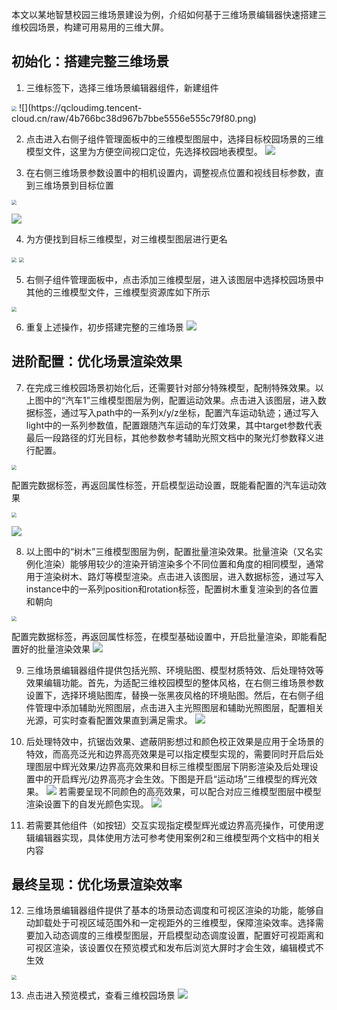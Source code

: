本文以某地智慧校园三维场景建设为例，介绍如何基于三维场景编辑器快速搭建三维校园场景，构建可用易用的三维大屏。

## 初始化：搭建完整三维场景
1. 三维标签下，选择三维场景编辑器组件，新建组件
<img src="https://qcloudimg.tencent-cloud.cn/raw/560a311281cf1f6e905115a748e2edc9.png"  style="zoom:50%;">
![](https://qcloudimg.tencent-cloud.cn/raw/4b766bc38d967b7bbe5556e555c79f80.png)

2. 点击进入右侧子组件管理面板中的三维模型图层中，选择目标校园场景的三维模型文件，这里为方便空间视口定位，先选择校园地表模型。
![](https://qcloudimg.tencent-cloud.cn/raw/ba084797a60de9e66b2c16758237d473.png)

3. 在右侧三维场景参数设置中的相机设置内，调整视点位置和视线目标参数，直到三维场景到目标位置

<img src="https://qcloudimg.tencent-cloud.cn/raw/a95e4447c59451b01009a459f1e35ca0.png"  style="zoom:50%;">

![](https://qcloudimg.tencent-cloud.cn/raw/e1946dfc355ee0532506dcf554708704.png)

4. 为方便找到目标三维模型，对三维模型图层进行更名

<img src="https://qcloudimg.tencent-cloud.cn/raw/6c72f392e28ee3a267d2175200dd8405.png"  style="zoom:50%;">

<img src="https://qcloudimg.tencent-cloud.cn/raw/9c438548dc2596adfb23ed290a38926b.png"  style="zoom:50%;">

5. 右侧子组件管理面板中，点击添加三维模型层，进入该图层中选择校园场景中其他的三维模型文件，三维模型资源库如下所示
<img src="https://qcloudimg.tencent-cloud.cn/raw/738ca8f10a101d6e4e23f3ae24ce73e4.png"  style="zoom:50%;">

6. 重复上述操作，初步搭建完整的三维场景
![](https://qcloudimg.tencent-cloud.cn/raw/8dd876fec8adf37d2d9c102830ecfd68.png)

## 进阶配置：优化场景渲染效果
7. 在完成三维校园场景初始化后，还需要针对部分特殊模型，配制特殊效果。以上图中的“汽车1”三维模型图层为例，配置运动效果。点击进入该图层，进入数据标签，通过写入path中的一系列x/y/z坐标，配置汽车运动轨迹；通过写入light中的一系列参数值，配置跟随汽车运动的车灯效果，其中target参数代表最后一段路径的灯光目标，其他参数参考辅助光照文档中的聚光灯参数释义进行配置。

<img src="https://qcloudimg.tencent-cloud.cn/raw/bf03d57130079cc0bfbacdba1d693af1.png"  style="zoom:50%;">

配置完数据标签，再返回属性标签，开启模型运动设置，既能看配置的汽车运动效果

<img src="https://qcloudimg.tencent-cloud.cn/raw/794e16fa29013076e9ea966a4ee58244.png"  style="zoom:50%;">

![](https://qcloudimg.tencent-cloud.cn/raw/7f5099b10e207ce4dc93b1c589058b91.gif)

8. 以上图中的“树木”三维模型图层为例，配置批量渲染效果。批量渲染（又名实例化渲染）能够用较少的渲染开销渲染多个不同位置和角度的相同模型，通常用于渲染树木、路灯等模型渲染。点击进入该图层，进入数据标签，通过写入instance中的一系列position和rotation标签，配置树木重复渲染到的各位置和朝向

<img src="https://qcloudimg.tencent-cloud.cn/raw/8a2f7c048e9f98d1e0548d63cb270a24.png"  style="zoom:50%;">

配置完数据标签，再返回属性标签，在模型基础设置中，开启批量渲染，即能看配置好的批量渲染效果
![](https://qcloudimg.tencent-cloud.cn/raw/b0b16663b6eb76c204e5df5c635ae9e5.png)

9. 三维场景编辑器组件提供包括光照、环境贴图、模型材质特效、后处理特效等效果编辑功能。首先，为适配三维校园模型的整体风格，在右侧三维场景参数设置下，选择环境贴图库，替换一张黑夜风格的环境贴图。然后，在右侧子组件管理中添加辅助光照图层，点击进入主光照图层和辅助光照图层，配置相关光源，可实时查看配置效果直到满足需求。
![](https://qcloudimg.tencent-cloud.cn/raw/4db871572f9042b5b6aae0ae55a5cdea.png)

10. 后处理特效中，抗锯齿效果、遮蔽阴影想过和颜色校正效果是应用于全场景的特效，而高亮泛光和边界高亮效果是可以指定模型实现的，需要同时开启后处理图层中辉光效果/边界高亮效果和目标三维模型图层下阴影渲染及后处理设置中的开启辉光/边界高亮才会生效。下图是开启“运动场”三维模型的辉光效果。
![](https://qcloudimg.tencent-cloud.cn/raw/eea34bef47afa49ab999bb6267afc58b.png)
若需要呈现不同颜色的高亮效果，可以配合对应三维模型图层中模型渲染设置下的自发光颜色实现。
![](https://qcloudimg.tencent-cloud.cn/raw/07d901b5b687b7bee251e8b672f4cd99.png)

11. 若需要其他组件（如按钮）交互实现指定模型辉光或边界高亮操作，可使用逻辑编辑器实现，具体使用方法可参考使用案例2和三维模型两个文档中的相关内容

## 最终呈现：优化场景渲染效率
12. 三维场景编辑器组件提供了基本的场景动态调度和可视区渲染的功能，能够自动卸载处于可视区域范围外和一定视距外的三维模型，保障渲染效率。选择需要加入动态调度的三维模型图层，开启模型动态调度设置，配置好可视距离和可视区渲染，该设置仅在预览模式和发布后浏览大屏时才会生效，编辑模式不生效
<img src="https://qcloudimg.tencent-cloud.cn/raw/4196f2f3c3c2199b2eccd2b1a76d39c6.png"  style="zoom:50%;">

13. 点击进入预览模式，查看三维校园场景
![](https://qcloudimg.tencent-cloud.cn/raw/c88a63f770e43b2a3e99006cd35f9671.gif)

